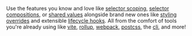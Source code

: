 Use the features you know and love like [selector scoping](/guide/#selector-scoping), [selector compositions](/guide/#style-composition), or [shared values](/guide/#values) alongside brand new ones like [styling overrides](/guide/#overriding-styles) and extensible [lifecycle hooks](/api/#extending). All from the comfort of tools you're already using like [vite](/api/#vite), [rollup](/api/#rollup), [webpack](/api/#webpack), [postcss](/api/#postcss), the [cli](/api/#cli-install), and more!